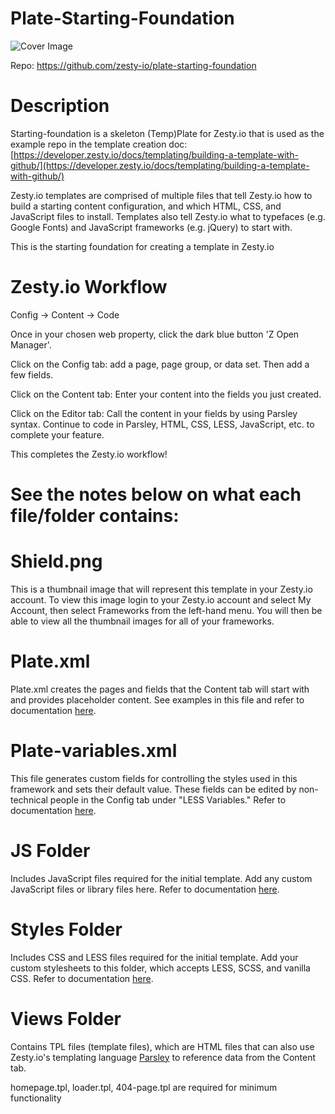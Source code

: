# Plate-Starting-Foundation

![Cover Image](https://github.com/zesty-io/plate-starting-foundation/blob/master/cover.png)

Repo: https://github.com/zesty-io/plate-starting-foundation

# Description
Starting-foundation is a skeleton (Temp)Plate for Zesty.io that is used as the example repo in the template creation doc: [https://developer.zesty.io/docs/templating/building-a-template-with-github/](https://developer.zesty.io/docs/templating/building-a-template-with-github/)

Zesty.io templates are comprised of multiple files that tell Zesty.io how to build a starting content configuration, and which HTML, CSS, and JavaScript files to install. Templates also tell Zesty.io what to typefaces (e.g. Google Fonts) and JavaScript frameworks (e.g. jQuery) to start with.

This is the starting foundation for creating a template in Zesty.io

# Zesty.io Workflow

Config -> Content -> Code

Once in your chosen web property, click the dark blue button 'Z Open Manager'.

Click on the Config tab: add a page, page group, or data set. Then add a few fields.

Click on the Content tab: Enter your content into the fields you just created.

Click on the Editor tab: Call the content in your fields by using Parsley syntax. Continue to code in Parsley, HTML, CSS, LESS, JavaScript, etc. to complete your feature.

This completes the Zesty.io workflow!

# See the notes below on what each file/folder contains:

# Shield.png
This is a thumbnail image that will represent this template in your Zesty.io account. To view this image login to your Zesty.io account and select My Account, then select Frameworks from the left-hand menu. You will then be able to view all the thumbnail images for all of your frameworks.

# Plate.xml
Plate.xml creates the pages and fields that the Content tab will start with and provides placeholder content. See examples in this file and refer to documentation [here](https://developer.zesty.io/docs/templating/plate-xml/).

# Plate-variables.xml
This file generates custom fields for controlling the styles used in this framework and sets their default value. These fields can be edited by non-technical people in the Config tab under "LESS Variables."
Refer to documentation [here](https://developer.zesty.io/docs/templating/plate-variables-xml/).

# JS Folder
Includes JavaScript files required for the initial template. Add any custom JavaScript files or library files here.
Refer to documentation [here](https://developer.zesty.io/docs/code-editor/javascript-files/).

# Styles Folder
Includes CSS and LESS files required for the initial template. Add your custom stylesheets to this folder, which accepts LESS, SCSS, and vanilla CSS.
Refer to documentation [here](https://developer.zesty.io/docs/code-editor/css-and-less/).

# Views Folder
Contains TPL files (template files), which are HTML files that can also use Zesty.io's templating language [Parsley](https://developer.zesty.io/parsley-templating/) to reference data from the Content tab.

homepage.tpl, loader.tpl, 404-page.tpl are required for minimum functionality
